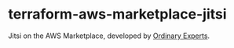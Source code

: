 # terraform-aws-marketplace-jitsi

Jitsi on the AWS Marketplace, developed by [Ordinary Experts](https://ordinaryexperts.com/products/jitsi-pattern/).
